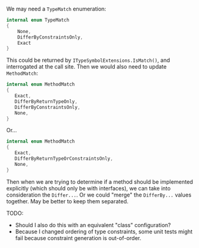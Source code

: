 We may need a `TypeMatch` enumeration:

```c#
internal enum TypeMatch
{
    None,
    DifferByConstraintsOnly,
    Exact
}
```

This could be returned by `ITypeSymbolExtensions.IsMatch()`, and interrogated at the call site. Then we would also need to update `MethodMatch`:

```c#
internal enum MethodMatch
{
   Exact,
   DifferByReturnTypeOnly,
   DifferByConstraintsOnly,
   None,
}
```

Or...

```c#
internal enum MethodMatch
{
   Exact,
   DifferByReturnTypeOrConstraintsOnly,
   None,
}
```


Then when we are trying to determine if a method should be implemented explicitly (which should only be with interfaces), we can take into consideration the `Differ...`. Or we could "merge" the `DifferBy...` values together. May be better to keep them separated.

TODO:
* Should I also do this with an equivalent "class" configuration?
* Because I changed ordering of type constraints, some unit tests might fail because constraint generation is out-of-order.